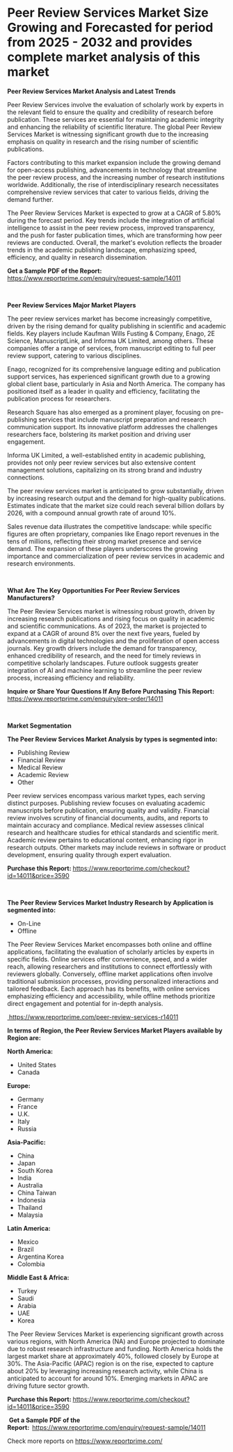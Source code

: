 <p><h1>Peer Review Services Market Size Growing and Forecasted for period from 2025 - 2032 and provides complete market analysis of this market</h1></p><p><strong>Peer Review Services Market Analysis and Latest Trends</strong></p>
<p><p>Peer Review Services involve the evaluation of scholarly work by experts in the relevant field to ensure the quality and credibility of research before publication. These services are essential for maintaining academic integrity and enhancing the reliability of scientific literature. The global Peer Review Services Market is witnessing significant growth due to the increasing emphasis on quality in research and the rising number of scientific publications. </p><p>Factors contributing to this market expansion include the growing demand for open-access publishing, advancements in technology that streamline the peer review process, and the increasing number of research institutions worldwide. Additionally, the rise of interdisciplinary research necessitates comprehensive review services that cater to various fields, driving the demand further.</p><p>The Peer Review Services Market is expected to grow at a CAGR of 5.80% during the forecast period. Key trends include the integration of artificial intelligence to assist in the peer review process, improved transparency, and the push for faster publication times, which are transforming how peer reviews are conducted. Overall, the market's evolution reflects the broader trends in the academic publishing landscape, emphasizing speed, efficiency, and quality in research dissemination.</p></p>
<p><strong>Get a Sample PDF of the Report:&nbsp;</strong> <a href="https://www.reportprime.com/enquiry/request-sample/14011?utm_campaign=2887&utm_medium=2&utm_source=Github&utm_content=ia&utm_term=20032025&utm_id=peer-review-services">https://www.reportprime.com/enquiry/request-sample/14011</a></p>
<p>&nbsp;</p>
<p><strong>Peer Review Services Major Market Players</strong></p>
<p><p>The peer review services market has become increasingly competitive, driven by the rising demand for quality publishing in scientific and academic fields. Key players include Kaufman Wills Fusting & Company, Enago, 2E Science, ManuscriptLink, and Informa UK Limited, among others. These companies offer a range of services, from manuscript editing to full peer review support, catering to various disciplines.</p><p>Enago, recognized for its comprehensive language editing and publication support services, has experienced significant growth due to a growing global client base, particularly in Asia and North America. The company has positioned itself as a leader in quality and efficiency, facilitating the publication process for researchers.</p><p>Research Square has also emerged as a prominent player, focusing on pre-publishing services that include manuscript preparation and research communication support. Its innovative platform addresses the challenges researchers face, bolstering its market position and driving user engagement.</p><p>Informa UK Limited, a well-established entity in academic publishing, provides not only peer review services but also extensive content management solutions, capitalizing on its strong brand and industry connections.</p><p>The peer review services market is anticipated to grow substantially, driven by increasing research output and the demand for high-quality publications. Estimates indicate that the market size could reach several billion dollars by 2026, with a compound annual growth rate of around 10%.</p><p>Sales revenue data illustrates the competitive landscape: while specific figures are often proprietary, companies like Enago report revenues in the tens of millions, reflecting their strong market presence and service demand. The expansion of these players underscores the growing importance and commercialization of peer review services in academic and research environments.</p></p>
<p>&nbsp;</p>
<p><strong>What Are The Key Opportunities For Peer Review Services Manufacturers?</strong></p>
<p><p>The Peer Review Services market is witnessing robust growth, driven by increasing research publications and rising focus on quality in academic and scientific communications. As of 2023, the market is projected to expand at a CAGR of around 8% over the next five years, fueled by advancements in digital technologies and the proliferation of open access journals. Key growth drivers include the demand for transparency, enhanced credibility of research, and the need for timely reviews in competitive scholarly landscapes. Future outlook suggests greater integration of AI and machine learning to streamline the peer review process, increasing efficiency and reliability.</p></p>
<p><strong>Inquire or Share Your Questions If Any Before Purchasing This Report:</strong> <a href="https://www.reportprime.com/enquiry/pre-order/14011?utm_campaign=2887&utm_medium=2&utm_source=Github&utm_content=ia&utm_term=20032025&utm_id=peer-review-services">https://www.reportprime.com/enquiry/pre-order/14011</a></p>
<p>&nbsp;</p>
<p><strong>Market Segmentation</strong></p>
<p><strong>The Peer Review Services Market Analysis by types is segmented into:</strong></p>
<p><ul><li>Publishing Review</li><li>Financial Review</li><li>Medical Review</li><li>Academic Review</li><li>Other</li></ul></p>
<p><p>Peer review services encompass various market types, each serving distinct purposes. Publishing review focuses on evaluating academic manuscripts before publication, ensuring quality and validity. Financial review involves scrutiny of financial documents, audits, and reports to maintain accuracy and compliance. Medical review assesses clinical research and healthcare studies for ethical standards and scientific merit. Academic review pertains to educational content, enhancing rigor in research outputs. Other markets may include reviews in software or product development, ensuring quality through expert evaluation.</p></p>
<p><strong>Purchase this Report:&nbsp;</strong><a href="https://www.reportprime.com/checkout?id=14011&price=3590&utm_campaign=2887&utm_medium=2&utm_source=Github&utm_content=ia&utm_term=20032025&utm_id=peer-review-services">https://www.reportprime.com/checkout?id=14011&price=3590</a></p>
<p>&nbsp;</p>
<p><strong>The Peer Review Services Market Industry Research by Application is segmented into:</strong></p>
<p><ul><li>On-Line</li><li>Offline</li></ul></p>
<p><p>The Peer Review Services Market encompasses both online and offline applications, facilitating the evaluation of scholarly articles by experts in specific fields. Online services offer convenience, speed, and a wider reach, allowing researchers and institutions to connect effortlessly with reviewers globally. Conversely, offline market applications often involve traditional submission processes, providing personalized interactions and tailored feedback. Each approach has its benefits, with online services emphasizing efficiency and accessibility, while offline methods prioritize direct engagement and potential for in-depth analysis.</p></p>
<p><a href="https://www.reportprime.com/peer-review-services-r14011?utm_campaign=2887&utm_medium=2&utm_source=Github&utm_content=ia&utm_term=20032025&utm_id=peer-review-services">&nbsp;https://www.reportprime.com/peer-review-services-r14011</a></p>
<p><strong>In terms of Region, the Peer Review Services Market Players available by Region are:</strong></p>
<p>
    <p> <strong> North America: </strong>
        <ul>
            <li>United States</li>
            <li>Canada</li>
        </ul>
        </p> 
    <p> <strong> Europe: </strong>
        <ul>
            <li>Germany</li>
            <li>France</li>
            <li>U.K.</li>
            <li>Italy</li>
            <li>Russia</li>
        </ul>
        </p> 
    <p> <strong> Asia-Pacific: </strong>
        <ul>
            <li>China</li>
            <li>Japan</li>
            <li>South Korea</li>
            <li>India</li>
            <li>Australia</li>
            <li>China Taiwan</li>
            <li>Indonesia</li>
            <li>Thailand</li>
            <li>Malaysia</li>
        </ul>
        </p> 
    <p> <strong> Latin America: </strong>
        <ul>
            <li>Mexico</li>
            <li>Brazil</li>
            <li>Argentina Korea</li>
            <li>Colombia</li>
        </ul>
        </p> 
    <p> <strong> Middle East & Africa: </strong>
        <ul>
            <li>Turkey</li>
            <li>Saudi</li>
            <li>Arabia</li>
            <li>UAE</li>
            <li>Korea</li>
        </ul>
    </p>
    </p>
<p><p>The Peer Review Services Market is experiencing significant growth across various regions, with North America (NA) and Europe projected to dominate due to robust research infrastructure and funding. North America holds the largest market share at approximately 40%, followed closely by Europe at 30%. The Asia-Pacific (APAC) region is on the rise, expected to capture about 20% by leveraging increasing research activity, while China is anticipated to account for around 10%. Emerging markets in APAC are driving future sector growth.</p></p>
<p><strong>Purchase this Report: </strong><a href="https://www.reportprime.com/checkout?id=14011&price=3590&utm_campaign=2887&utm_medium=2&utm_source=Github&utm_content=ia&utm_term=20032025&utm_id=peer-review-services">https://www.reportprime.com/checkout?id=14011&price=3590</a></p>
<p>&nbsp;<strong>Get a Sample PDF of the Report:&nbsp;&nbsp;</strong><a href="https://www.reportprime.com/enquiry/request-sample/14011?utm_campaign=2887&utm_medium=2&utm_source=Github&utm_content=ia&utm_term=20032025&utm_id=peer-review-services">https://www.reportprime.com/enquiry/request-sample/14011</a></p>
<p><strong></strong></p>
<p>Check more reports on <a href="https://www.reportprime.com/?utm_campaign=2887&utm_medium=2&utm_source=Github&utm_content=ia&utm_term=20032025&utm_id=peer-review-services">https://www.reportprime.com/</a></p>
